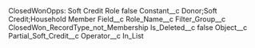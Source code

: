 <?xml version="1.0" encoding="UTF-8"?>
<CustomMetadata xmlns="http://soap.sforce.com/2006/04/metadata" xmlns:xsi="http://www.w3.org/2001/XMLSchema-instance" xmlns:xsd="http://www.w3.org/2001/XMLSchema">
    <label>ClosedWonOpps: Soft Credit Role</label>
    <protected>false</protected>
    <values>
        <field>Constant__c</field>
        <value xsi:type="xsd:string">Donor;Soft Credit;Household Member</value>
    </values>
    <values>
        <field>Field__c</field>
        <value xsi:type="xsd:string">Role_Name__c</value>
    </values>
    <values>
        <field>Filter_Group__c</field>
        <value xsi:type="xsd:string">ClosedWon_RecordType_not_Membership</value>
    </values>
    <values>
        <field>Is_Deleted__c</field>
        <value xsi:type="xsd:boolean">false</value>
    </values>
    <values>
        <field>Object__c</field>
        <value xsi:type="xsd:string">Partial_Soft_Credit__c</value>
    </values>
    <values>
        <field>Operator__c</field>
        <value xsi:type="xsd:string">In_List</value>
    </values>
</CustomMetadata>
